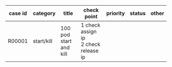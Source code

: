 | case id | category  | title | check point            | priority | status | other |
|---------|-----------|-----------------------|-------|----------|--------|-------|
| R00001  | start/kill | 100 pod start and kill |1 check assign ip <br> 2 check release ip|        |    |       |


